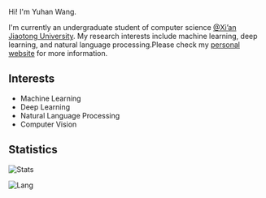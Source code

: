 
Hi! I'm Yuhan Wang.

I'm currently an undergraduate student of computer science [@Xi’an Jiaotong University](http://www.xjtu.edu.cn). My research interests include machine learning, deep learning, and natural language processing.Please check my [personal website](https://yuhanwang.netlify.app) for more information.

## Interests 
- Machine Learning
- Deep Learning
- Natural Language Processing
- Computer Vision

<!--
## Programming Languages
- C/C++
- Python
- Java
- MATLAB
-->

## Statistics
![Stats](https://github-readme-stats.vercel.app/api?username=yuhan-W&hide=stars,prs&theme=vue)

![Lang](https://github-readme-stats.vercel.app/api/top-langs/?username=yuhan-W&hide=javascript&theme=vue&layout=compact)

<!--![Stats](https://github-readme-stats.vercel.app/api?username=yuhan-W)-->
